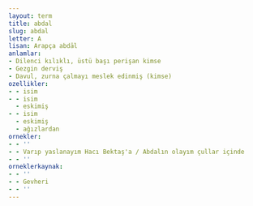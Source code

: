 ```yaml
---
layout: term
title: abdal
slug: abdal
letter: A
lisan: Arapça abdāl
anlamlar:
- Dilenci kılıklı, üstü başı perişan kimse
- Gezgin derviş
- Davul, zurna çalmayı meslek edinmiş (kimse)
ozellikler:
- - isim
- - isim
  - eskimiş
- - isim
  - eskimiş
  - ağızlardan
ornekler:
- - ''
- - Varıp yaslanayım Hacı Bektaş'a / Abdalın olayım çullar içinde
- - ''
orneklerkaynak:
- - ''
- - Gevheri
- - ''
---
```

